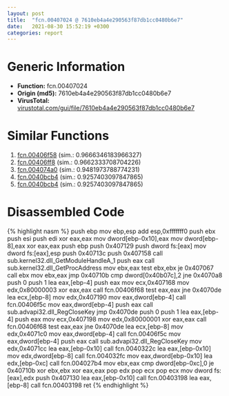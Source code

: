 ```yaml
---
layout: post
title:  "fcn.00407024 @ 7610eb4a4e290563f87db1cc0480b6e7"
date:   2021-08-30 15:52:19 +0300
categories: report
---
```


# Generic Information
- **Function:** fcn.00407024
- **Origin (md5):** 7610eb4a4e290563f87db1cc0480b6e7
- **VirusTotal:** [virustotal.com/gui/file/7610eb4a4e290563f87db1cc0480b6e7][virustotal_ref]



# Similar Functions

1. [fcn.00406f58][similar_1_ref] (sim.: 0.9666346183966327)
2. [fcn.00406ff8][similar_2_ref] (sim.: 0.9662333708704226)
3. [fcn.004074a0][similar_3_ref] (sim.: 0.9481973788774231)
4. [fcn.0040bcb4][similar_4_ref] (sim.: 0.9257403097847865)
5. [fcn.0040bcb4][similar_5_ref] (sim.: 0.9257403097847865)


# Disassembled Code

{% highlight nasm %}
push ebp
mov ebp,esp
add esp,0xfffffff0
push ebx
push esi
push edi
xor eax,eax
mov dword[ebp-0x10],eax
mov dword[ebp-8],eax
xor eax,eax
push ebp
push 0x407129
push dword fs:[eax]
mov dword fs:[eax],esp
push 0x40713c
push 0x407158
call sub.kernel32.dll_GetModuleHandleA_1
push eax
call sub.kernel32.dll_GetProcAddress
mov ebx,eax
test ebx,ebx
je 0x407067
call ebx
mov ebx,eax
jmp 0x40710b
cmp dword[0x40b07c],2
jne 0x4070a8
push 0
push 1
lea eax,[ebp-4]
push eax
mov ecx,0x407168
mov edx,0x80000003
xor eax,eax
call fcn.00406f68
test eax,eax
jne 0x4070de
lea ecx,[ebp-8]
mov edx,0x407190
mov eax,dword[ebp-4]
call fcn.00406f5c
mov eax,dword[ebp-4]
push eax
call sub.advapi32.dll_RegCloseKey
jmp 0x4070de
push 0
push 1
lea eax,[ebp-4]
push eax
mov ecx,0x407198
mov edx,0x80000001
xor eax,eax
call fcn.00406f68
test eax,eax
jne 0x4070de
lea ecx,[ebp-8]
mov edx,0x4071c0
mov eax,dword[ebp-4]
call fcn.00406f5c
mov eax,dword[ebp-4]
push eax
call sub.advapi32.dll_RegCloseKey
mov edx,0x4071cc
lea eax,[ebp-0x10]
call fcn.0040322c
lea eax,[ebp-0x10]
mov edx,dword[ebp-8]
call fcn.004032fc
mov eax,dword[ebp-0x10]
lea edx,[ebp-0xc]
call fcn.004027b4
mov ebx,eax
cmp dword[ebp-0xc],0
je 0x40710b
xor ebx,ebx
xor eax,eax
pop edx
pop ecx
pop ecx
mov dword fs:[eax],edx
push 0x407130
lea eax,[ebp-0x10]
call fcn.00403198
lea eax,[ebp-8]
call fcn.00403198
ret 
{% endhighlight %}


[similar_1_ref]: /report/fcn.00406f58@241e401b92b37dc9e35b2948d20d17b3
[similar_2_ref]: /report/fcn.00406ff8@e1cfd2251920da7635928443c90c6b4d
[similar_3_ref]: /report/fcn.004074a0@4f80ac3d231aa2cc69a16e7195916d21
[similar_4_ref]: /report/fcn.0040bcb4@5a9e6257062d8fd09bc1612cd995b797
[similar_5_ref]: /report/fcn.0040bcb4@0ad8edd40a874a1aec993fe82d20aeec
[virustotal_ref]: https://www.virustotal.com/gui/file/7610eb4a4e290563f87db1cc0480b6e7